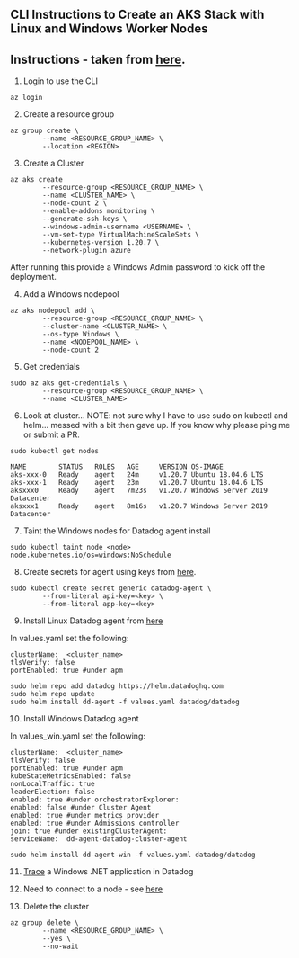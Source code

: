 CLI Instructions to Create an AKS Stack with Linux and Windows Worker Nodes  
--  

Instructions - taken from
[here](https://docs.microsoft.com/en-us/azure/aks/windows-container-cli).  
--  

1) Login to use the CLI   

```
az login
```

2) Create a resource group  

```
az group create \
        --name <RESOURCE_GROUP_NAME> \
        --location <REGION>
```  

3) Create a Cluster  

```
az aks create
        --resource-group <RESOURCE_GROUP_NAME> \  
        --name <CLUSTER_NAME> \  
        --node-count 2 \  
        --enable-addons monitoring \  
        --generate-ssh-keys \  
        --windows-admin-username <USERNAME> \  
        --vm-set-type VirtualMachineScaleSets \  
        --kubernetes-version 1.20.7 \  
        --network-plugin azure  
```  

After running this provide a Windows Admin password to kick off the deployment.  

4) Add a Windows nodepool  

```
az aks nodepool add \  
        --resource-group <RESOURCE_GROUP_NAME> \  
        --cluster-name <CLUSTER_NAME> \  
        --os-type Windows \  
        --name <NODEPOOL_NAME> \  
        --node-count 2  
```  

5) Get credentials  

```
sudo az aks get-credentials \  
        --resource-group <RESOURCE_GROUP_NAME> \  
        --name <CLUSTER_NAME>  
```  

6)  Look at cluster... NOTE: not sure why I have to use sudo on kubectl and
helm... messed with a bit then gave up.  If you know why please ping me or
submit a PR.  

```
sudo kubectl get nodes  
```

```
NAME        STATUS   ROLES   AGE     VERSION OS-IMAGE  
aks-xxx-0   Ready    agent   24m     v1.20.7 Ubuntu 18.04.6 LTS  
aks-xxx-1   Ready    agent   23m     v1.20.7 Ubuntu 18.04.6 LTS  
aksxxx0     Ready    agent   7m23s   v1.20.7 Windows Server 2019 Datacenter  
aksxxx1     Ready    agent   8m16s   v1.20.7 Windows Server 2019 Datacenter  
```

7) Taint the Windows nodes for Datadog agent install  

```
sudo kubectl taint node <node> node.kubernetes.io/os=windows:NoSchedule
```  

8) Create secrets for agent using keys from
[here](https://app.datadoghq.com/organization-settings/users).  

```
sudo kubectl create secret generic datadog-agent \  
        --from-literal api-key=<key> \  
        --from-literal app-key=<key>  
```  

9) Install Linux Datadog agent from
[here](https://docs.datadoghq.com/agent/kubernetes/?tab=helm)  

In values.yaml set the following:  

```
clusterName:  <cluster_name>    
tlsVerify: false  
portEnabled: true #under apm  
```

```
sudo helm repo add datadog https://helm.datadoghq.com  
sudo helm repo update  
sudo helm install dd-agent -f values.yaml datadog/datadog  
```  

10) Install Windows Datadog agent

In values_win.yaml set the following:  

```
clusterName:  <cluster_name>  
tlsVerify: false  
portEnabled: true #under apm  
kubeStateMetricsEnabled: false    
nonLocalTraffic: true  
leaderElection: false  
enabled: true #under orchestratorExplorer:  
enabled: false #under Cluster Agent  
enabled: true #under metrics provider  
enabled: true #under Admissions controller  
join: true #under existingClusterAgent:  
serviceName:  dd-agent-datadog-cluster-agent    
```

```
sudo helm install dd-agent-win -f values.yaml datadog/datadog
```  

11) [Trace](https://github.com/jgibbons-cp/datadog/tree/main/kubernetes/aspnet48_mvc_app)
a Windows .NET application in Datadog  

12) Need to connect to a node - see
[here](https://docs.microsoft.com/en-us/azure/aks/rdp)  

13) Delete the cluster  

```
az group delete \  
        --name <RESOURCE_GROUP_NAME> \  
        --yes \  
        --no-wait  
```

